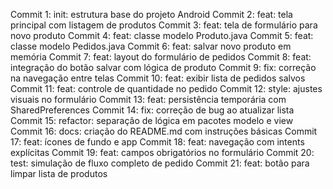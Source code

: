 
Commit 1: init: estrutura base do projeto Android
Commit 2: feat: tela principal com listagem de produtos
Commit 3: feat: tela de formulário para novo produto
Commit 4: feat: classe modelo Produto.java
Commit 5: feat: classe modelo Pedidos.java
Commit 6: feat: salvar novo produto em memória
Commit 7: feat: layout do formulário de pedidos
Commit 8: feat: integração do botão salvar com lógica de produto
Commit 9: fix: correção na navegação entre telas
Commit 10: feat: exibir lista de pedidos salvos
Commit 11: feat: controle de quantidade no pedido
Commit 12: style: ajustes visuais no formulário
Commit 13: feat: persistência temporária com SharedPreferences
Commit 14: fix: correção de bug ao atualizar lista
Commit 15: refactor: separação de lógica em pacotes modelo e view
Commit 16: docs: criação do README.md com instruções básicas
Commit 17: feat: ícones de fundo e app
Commit 18: feat: navegação com intents explícitas
Commit 19: feat: campos obrigatórios no formulário
Commit 20: test: simulação de fluxo completo de pedido
Commit 21: feat: botão para limpar lista de produtos